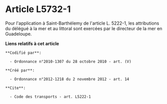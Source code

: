 # Article L5732-1

Pour l'application à Saint-Barthélemy de l'article L. 5222-1, les attributions du délégué à la mer et au littoral sont
exercées par le directeur de la mer en Guadeloupe.

**Liens relatifs à cet article**

	**Codifié par**:

	  - Ordonnance n°2010-1307 du 28 octobre 2010 - art. (V)

	**Créé par**:

	  - Ordonnance n°2012-1218 du 2 novembre 2012 - art. 14

	**Cite**:

	  - Code des transports - art. L5222-1
